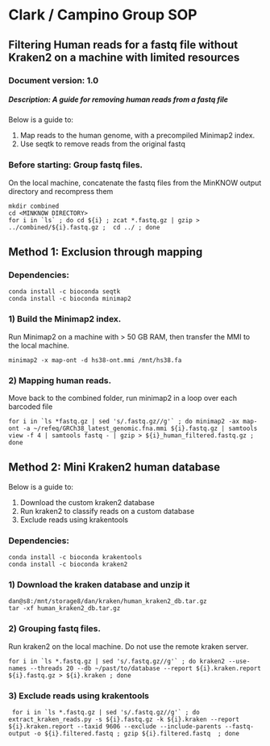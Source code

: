 # Clark / Campino Group SOP 
## Filtering Human reads for a fastq file without Kraken2 on a machine with limited resources
### Document version: 1.0
##### Description: A guide for removing human reads from a fastq file

Below is a guide to:
1) Map reads to the human genome, with a precompiled Minimap2 index.
2) Use seqtk to remove reads from the original fastq

### Before starting: Group fastq files.

On the local machine, concatenate  the fastq files from the MinKNOW output directory and recompress them
    
    mkdir combined
    cd <MINKNOW DIRECTORY>
    for i in `ls` ; do cd ${i} ; zcat *.fastq.gz | gzip > ../combined/${i}.fastq.gz ;  cd ../ ; done

## Method 1: Exclusion through mapping

### Dependencies:
    conda install -c bioconda seqtk
    conda install -c bioconda minimap2


### 1) Build the Minimap2 index.

Run Minimap2 on a machine with > 50 GB RAM, then transfer the MMI to the local machine.

    minimap2 -x map-ont -d hs38-ont.mmi /mnt/hs38.fa


### 2) Mapping human reads.

Move back to the combined folder, run minimap2 in a loop over each barcoded file
    
    for i in `ls *fastq.gz | sed 's/.fastq.gz//g'` ; do minimap2 -ax map-ont -a ~/refeq/GRCh38_latest_genomic.fna.mmi ${i}.fastq.gz | samtools view -f 4 | samtools fastq - | gzip > ${i}_human_filtered.fastq.gz ; done


## Method 2: Mini Kraken2 human database

Below is a guide to:
1) Download the custom kraken2 database
2) Run kraken2 to classify reads on a custom database
3) Exclude reads using krakentools 

### Dependencies:
    conda install -c bioconda krakentools
    conda install -c bioconda kraken2


### 1) Download the kraken database and unzip it
    
    dan@s8:/mnt/storage8/dan/kraken/human_kraken2_db.tar.gz
    tar -xf human_kraken2_db.tar.gz
    
### 2) Grouping fastq files.

Run kraken2 on the local machine. Do not use the remote kraken server.
    
    for i in `ls *.fastq.gz | sed 's/.fastq.gz//g'` ; do kraken2 --use-names --threads 20 --db ~/past/to/database --report ${i}.kraken.report ${i}.fastq.gz > ${i}.kraken ; done

### 3) Exclude reads using krakentools
     for i in `ls *.fastq.gz | sed 's/.fastq.gz//g'` ; do extract_kraken_reads.py -s ${i}.fastq.gz -k ${i}.kraken --report ${i}.kraken.report --taxid 9606 --exclude --include-parents --fastq-output -o ${i}.filtered.fastq ; gzip ${i}.filtered.fastq  ; done
    
    
    